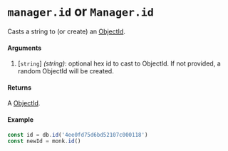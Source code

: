 # `manager.id` or `Manager.id`

Casts a string to (or create) an [ObjectId](https://docs.mongodb.com/manual/reference/method/ObjectId/).

#### Arguments

1. [`string`] *(string)*: optional hex id to cast to ObjectId. If not provided, a random ObjectId will be created.

#### Returns

A [ObjectId](https://docs.mongodb.com/manual/reference/method/ObjectId/).

#### Example

```js
const id = db.id('4ee0fd75d6bd52107c000118')
const newId = monk.id()
```
